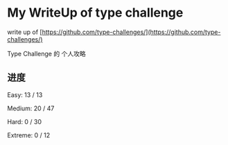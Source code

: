 # My WriteUp of type challenge

write up of [https://github.com/type-challenges/](https://github.com/type-challenges/)

Type Challenge 的 个人攻略


## 进度
Easy: 13 / 13

Medium: 20 / 47

Hard: 0 / 30

Extreme: 0 / 12